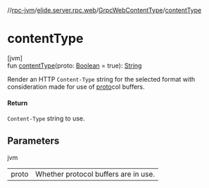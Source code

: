 //[rpc-jvm](../../../index.md)/[elide.server.rpc.web](../index.md)/[GrpcWebContentType](index.md)/[contentType](content-type.md)

# contentType

[jvm]\
fun [contentType](content-type.md)(proto: [Boolean](https://kotlinlang.org/api/latest/jvm/stdlib/kotlin/-boolean/index.html) = true): [String](https://kotlinlang.org/api/latest/jvm/stdlib/kotlin/-string/index.html)

Render an HTTP `Content-Type` string for the selected format with consideration made for use of [proto](content-type.md)col buffers.

#### Return

`Content-Type` string to use.

## Parameters

jvm

| | |
|---|---|
| proto | Whether protocol buffers are in use. |

